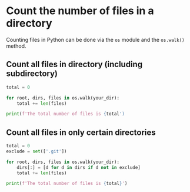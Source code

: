 # Count the number of files in a directory

Counting files in Python can be done via the `os` module and the `os.walk()` method.

## Count all files in directory (including subdirectory)

```python
total = 0

for root, dirs, files in os.walk(your_dir):
    total += len(files)

print(f'The total number of files is {total')
```

## Count all files in only certain directories

```python
total = 0
exclude = set(['.git'])

for root, dirs, files in os.walk(your_dir):
    dirs[:] = [d for d in dirs if d not in exclude]
    total += len(files)

print(f'The total number of files is {total}')
```

